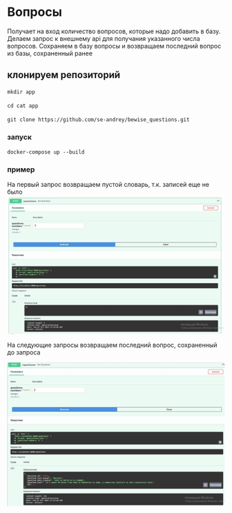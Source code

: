 # Вопросы

Получает на вход количество вопросов, которые надо добавить в базу. Делаем запрос к внешнему api для получания указанного числа вопросов.
Сохраняем в базу вопросы и возвращаем последний вопрос из базы, сохраненный ранее

## клонируем репозиторий 


    mkdir app

    cd cat app

    git clone https://github.com/se-andrey/bewise_questions.git


### запуск
    docker-compose up --build 

### пример 
На первый запрос возвращаем пустой словарь, т.к. записей еще не было
![first request](./images/first.jpg)

На следующие запросы возвращаем последний вопрос, сохраненный до запроса

![second request](./images/second.jpg)
